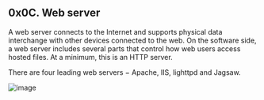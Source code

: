 ## 0x0C. Web server

A web server connects to the Internet and supports physical data interchange with other devices connected to the web. On the software side, a web server includes several parts that control how web users access hosted files. At a minimum, this is an HTTP server.

There are four leading web servers − Apache, IIS, lighttpd and Jagsaw.


![image](https://user-images.githubusercontent.com/105078661/228032896-7a8598f3-28ba-4dad-aa99-3c8e526d0f7e.png)

